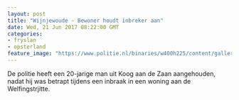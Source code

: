 ```yaml
---
layout: post
title: "Wijnjewoude - Bewoner houdt inbreker aan"
date: Wed, 21 Jun 2017 08:22:00 GMT
categories: 
- fryslan 
- opsterland 
feature_image: "https://www.politie.nl/binaries/w400h225/content/gallery/politie/stockfotos/algemeen/inbreker-forceert-deur-met-koevoet.jpg"
---
```


De politie heeft een 20-jarige man uit Koog aan de Zaan aangehouden, nadat hij was betrapt tijdens een inbraak in een woning aan de Welfingstrjitte.
